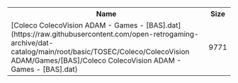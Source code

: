 <table>
<tr><th>Name</th><th>Size</th></tr>
<tr><td>
[Coleco ColecoVision ADAM - Games - [BAS].dat](https://raw.githubusercontent.com/open-retrogaming-archive/dat-catalog/main/root/basic/TOSEC/Coleco/ColecoVision ADAM/Games/[BAS]/Coleco ColecoVision ADAM - Games - [BAS].dat)
</td><td>9771</td></tr>
</table>
